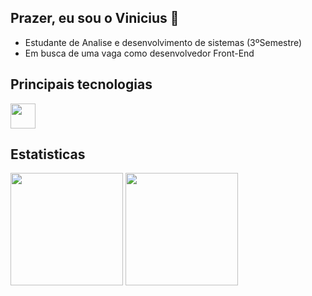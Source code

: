 ## Prazer, eu sou o Vinicius 👋
<ul>
          <li>Estudante de Analise e desenvolvimento de sistemas (3ºSemestre)
          <li>Em busca de uma vaga como desenvolvedor Front-End
</ul>

## Principais tecnologias

<div>
<img height="40"  src="https://skillicons.dev/icons?i=react,ts,js,tailwind,html,css,nodejs,express,mongodb,mysql"/> 
</div>

## Estatisticas

<div>
<img height= "180em" src="https://github-readme-stats.vercel.app/api?username=v-L1ma&show_icons=true&theme=dracula">
<img height="180em" src="https://github-readme-stats.vercel.app/api/top-langs/?username=v-L1ma&layout=compact&theme=dracula">
</div>
